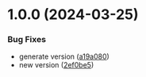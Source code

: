 # 1.0.0 (2024-03-25)


### Bug Fixes

* generate version ([a19a080](https://github.com/viniciusteixeiradias/semantic-release-expo-rn/commit/a19a08089f5e725c30a3e4b45cfb288bdd9abaa9))
* new version ([2ef0be5](https://github.com/viniciusteixeiradias/semantic-release-expo-rn/commit/2ef0be5c78487a2ba3ae0a93acefef99b9ce0769))
